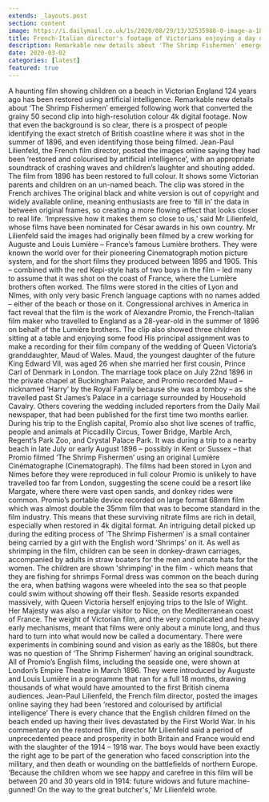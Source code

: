 ```yaml
---
extends: _layouts.post
section: content
image: https://i.dailymail.co.uk/1s/2020/08/29/13/32535988-0-image-a-18_1598705005546.jpg 
title: French-Italian director's footage of Victorians enjoying a day on the English coast 
description: Remarkable new details about 'The Shrimp Fishermen' emerged following work that converted the grainy 50 second clip into high-resolution film using artificial intelligence. 
date: 2020-03-02 
categories: [latest] 
featured: true 
--- 
```

A haunting film showing children on a beach in Victorian England 124 years ago has been restored using artificial intelligence.
Remarkable new details about ‘The Shrimp Fishermen’ emerged following work that converted the grainy 50 second clip into high-resolution colour 4k digital footage.
Now that even the background is so clear, there is a prospect of people identifying the exact stretch of British coastline where it was shot in the summer of 1896, and even identifying those being filmed.
Jean-Paul Lilienfeld, the French film director, posted the images online saying they had been ‘restored and colourised by artificial intelligence’, with an appropriate soundtrack of crashing waves and children’s laughter and shouting added.
The film from 1896 has been restored to full colour. It shows some Victorian parents and children on an un-named beach. The clip was stored in the French archives
The original black and white version is out of copyright and widely available online, meaning enthusiasts are free to ‘fill in’ the data in between original frames, so creating a more flowing effect that looks closer to real life.
‘Impressive how it makes them so close to us,’ said Mr Lilienfeld, whose films have been nominated for César awards in his own country.
Mr Lilienfeld said the images had originally been filmed by a crew working for Auguste and Louis Lumière – France’s famous Lumière brothers.
They were known the world over for their pioneering Cinematograph motion picture system, and for the short films they produced between 1895 and 1905.
This – combined with the red Kepi-style hats of two boys in the film – led many to assume that it was shot on the coast of France, where the Lumière brothers often worked.
The films were stored in the cities of Lyon and Nîmes, with only very basic French language captions with no names added – either of the beach or those on it.
Congressional archives in America in fact reveal that the film is the work of Alexandre Promio, the French-Italian film maker who travelled to England as a 28-year-old in the summer of 1896 on behalf of the Lumière brothers.
The clip also showed three children sitting at a table and enjoying some food
His principal assignment was to make a recording for their film company of the wedding of Queen Victoria’s granddaughter, Maud of Wales.
Maud, the youngest daughter of the future King Edward VII, was aged 26 when she married her first cousin, Prince Carl of Denmark in London.
The marriage took place on July 22nd 1896 in the private chapel at Buckingham Palace, and Promio recorded Maud – nicknamed ‘Harry’ by the Royal Family because she was a tomboy – as she travelled past St James’s Palace in a carriage surrounded by Household Cavalry.
Others covering the wedding included reporters from the Daily Mail newspaper, that had been published for the first time two months earlier.
During his trip to the English capital, Promio also shot live scenes of traffic, people and animals at Piccadilly Circus, Tower Bridge, Marble Arch, Regent’s Park Zoo, and Crystal Palace Park.
It was during a trip to a nearby beach in late July or early August 1896 – possibly in Kent or Sussex – that Promio filmed ‘The Shrimp Fishermen’ using an original Lumière Cinématographe (Cinematograph).
The films had been stored in Lyon and Nimes before they were reproduced in full colour
Promio is unlikely to have travelled too far from London, suggesting the scene could be a resort like Margate, where there were vast open sands, and donkey rides were common.
Promio’s portable device recorded on large format 68mm film which was almost double the 35mm film that was to become standard in the film industry.
This means that these surviving nitrate films are rich in detail, especially when restored in 4k digital format.
An intriguing detail picked up during the editing process of ‘The Shrimp Fishermen’ is a small container being carried by a girl with the English word ‘Shrimps’ on it.
As well as shrimping in the film, children can be seen in donkey-drawn carriages, accompanied by adults in straw boaters for the men and ornate hats for the women.
The children are shown 'shrimping' in the film - which means that they are fishing for shrimps
Formal dress was common on the beach during the era, when bathing wagons were wheeled into the sea so that people could swim without showing off their flesh.
Seaside resorts expanded massively, with Queen Victoria herself enjoying trips to the Isle of Wight.
Her Majesty was also a regular visitor to Nice, on the Mediterranean coast of France.
The weight of Victorian film, and the very complicated and heavy early mechanisms, meant that films were only about a minute long, and thus hard to turn into what would now be called a documentary.
There were experiments in combining sound and vision as early as the 1880s, but there was no question of ‘The Shrimp Fishermen’ having an original soundtrack.
All of Promio’s English films, including the seaside one, were shown at London’s Empire Theatre in March 1896.
They were introduced by Auguste and Louis Lumière in a programme that ran for a full 18 months, drawing thousands of what would have amounted to the first British cinema audiences.
Jean-Paul Lilienfeld, the French film director, posted the images online saying they had been ‘restored and colourised by artificial intelligence’
There is every chance that the English children filmed on the beach ended up having their lives devastated by the First World War.
In his commentary on the restored film, director Mr Lilienfeld said a period of unprecedented peace and prosperity in both Britain and France would end with the slaughter of the 1914 – 1918 war.
The boys would have been exactly the right age to be part of the generation who faced conscription into the military, and then death or wounding on the battlefields of northern Europe.
‘Because the children whom we see happy and carefree in this film will be between 20 and 30 years old in 1914: future widows and future machine-gunned! On the way to the great butcher's,’ Mr Lilienfeld wrote.
